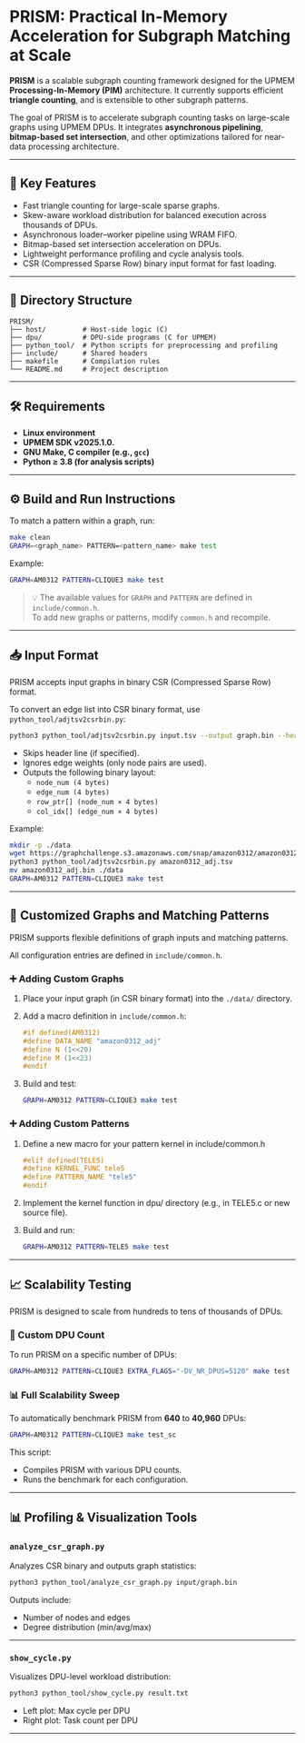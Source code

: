 # PRISM: Practical In-Memory Acceleration for Subgraph Matching at Scale

**PRISM** is a scalable subgraph counting framework designed for the UPMEM **Processing-In-Memory (PIM)** architecture. It currently supports efficient **triangle counting**, and is extensible to other subgraph patterns.

The goal of PRISM is to accelerate subgraph counting tasks on large-scale graphs using UPMEM DPUs. It integrates **asynchronous pipelining**, **bitmap-based set intersection**, and other optimizations tailored for near-data processing architecture.

---

## 🚀 Key Features

- Fast triangle counting for large-scale sparse graphs.
- Skew-aware workload distribution for balanced execution across thousands of DPUs.
- Asynchronous loader–worker pipeline using WRAM FIFO.
- Bitmap-based set intersection acceleration on DPUs.
- Lightweight performance profiling and cycle analysis tools.
- CSR (Compressed Sparse Row) binary input format for fast loading.

---

## 📁 Directory Structure

```
PRISM/
├── host/         # Host-side logic (C)
├── dpu/          # DPU-side programs (C for UPMEM)
├── python_tool/  # Python scripts for preprocessing and profiling
├── include/      # Shared headers
├── makefile      # Compilation rules
└── README.md     # Project description
```

---

## 🛠 Requirements

- **Linux environment**
- **UPMEM SDK v2025.1.0.**
- **GNU Make, C compiler (e.g., `gcc`)**
- **Python ≥ 3.8 (for analysis scripts)**

---

## ⚙️ Build and Run Instructions

To match a pattern within a graph, run:

```bash
make clean
GRAPH=<graph_name> PATTERN=<pattern_name> make test
```

Example:

```bash
GRAPH=AM0312 PATTERN=CLIQUE3 make test
```

> 💡 The available values for `GRAPH` and `PATTERN` are defined in `include/common.h`.  
> To add new graphs or patterns, modify `common.h` and recompile.

---

## 📥 Input Format

PRISM accepts input graphs in binary CSR (Compressed Sparse Row) format.

To convert an edge list into CSR binary format, use `python_tool/adjtsv2csrbin.py`:

```bash
python3 python_tool/adjtsv2csrbin.py input.tsv --output graph.bin --header 1
```

- Skips header line (if specified).
- Ignores edge weights (only node pairs are used).
- Outputs the following binary layout:
  - `node_num (4 bytes)`
  - `edge_num (4 bytes)`
  - `row_ptr[] (node_num × 4 bytes)`
  - `col_idx[] (edge_num × 4 bytes)`

Example:

```bash
mkdir -p ./data 
wget https://graphchallenge.s3.amazonaws.com/snap/amazon0312/amazon0312_adj.tsv 
python3 python_tool/adjtsv2csrbin.py amazon0312_adj.tsv
mv amazon0312_adj.bin ./data
GRAPH=AM0312 PATTERN=CLIQUE3 make test
```

---

## 🧩 Customized Graphs and Matching Patterns

PRISM supports flexible definitions of graph inputs and matching patterns.

All configuration entries are defined in `include/common.h`.

### ➕ Adding Custom Graphs

1. Place your input graph (in CSR binary format) into the `./data/` directory.
2. Add a macro definition in `include/common.h`:

    ```c
    #if defined(AM0312)
    #define DATA_NAME "amazon0312_adj"
    #define N (1<<20)
    #define M (1<<23)
    #endif
    ```

3. Build and test:

    ```bash
    GRAPH=AM0312 PATTERN=CLIQUE3 make test
    ```

### ➕ Adding Custom Patterns

1. Define a new macro for your pattern kernel in include/common.h

    ```c
    #elif defined(TELE5)
    #define KERNEL_FUNC tele5
    #define PATTERN_NAME "tele5"
    #endif
    ```

2. Implement the kernel function in dpu/ directory (e.g., in TELE5.c or new source file).
3. Build and run:

    ```bash
    GRAPH=AM0312 PATTERN=TELE5 make test
    ```

---

## 📈 Scalability Testing

PRISM is designed to scale from hundreds to tens of thousands of DPUs.

### 🔧 Custom DPU Count

To run PRISM on a specific number of DPUs:

```bash
GRAPH=AM0312 PATTERN=CLIQUE3 EXTRA_FLAGS="-DV_NR_DPUS=5120" make test
```

### 📊 Full Scalability Sweep

To automatically benchmark PRISM from **640** to **40,960** DPUs:

```bash
GRAPH=AM0312 PATTERN=CLIQUE3 make test_sc
```

This script:

- Compiles PRISM with various DPU counts.
- Runs the benchmark for each configuration.

---

## 📊 Profiling & Visualization Tools

### `analyze_csr_graph.py`

Analyzes CSR binary and outputs graph statistics:

```bash
python3 python_tool/analyze_csr_graph.py input/graph.bin
```

Outputs include:

- Number of nodes and edges
- Degree distribution (min/avg/max)

---

### `show_cycle.py`

Visualizes DPU-level workload distribution:

```bash
python3 python_tool/show_cycle.py result.txt
```

- Left plot: Max cycle per DPU
- Right plot: Task count per DPU

---
